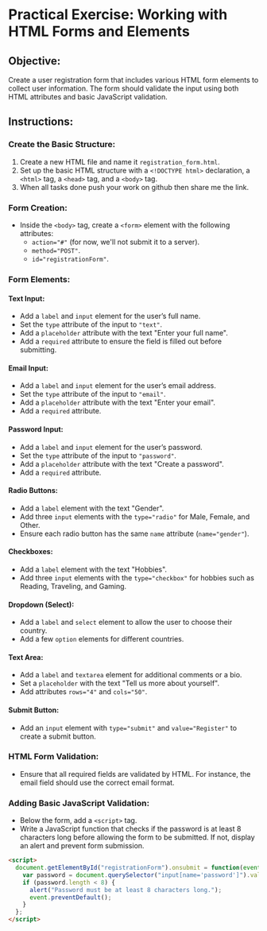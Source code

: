 # Practical Exercise: Working with HTML Forms and Elements

## Objective:
Create a user registration form that includes various HTML form elements to collect user information. The form should validate the input using both HTML attributes and basic JavaScript validation.

## Instructions:

### Create the Basic Structure:
1. Create a new HTML file and name it `registration_form.html`.
2. Set up the basic HTML structure with a `<!DOCTYPE html>` declaration, a `<html>` tag, a `<head>` tag, and a `<body>` tag.
3. When all tasks done push your work on github then share me the link.

### Form Creation:
- Inside the `<body>` tag, create a `<form>` element with the following attributes:
  - `action="#"` (for now, we'll not submit it to a server).
  - `method="POST"`.
  - `id="registrationForm"`.

### Form Elements:

#### Text Input:
- Add a `label` and `input` element for the user’s full name.
- Set the `type` attribute of the input to `"text"`.
- Add a `placeholder` attribute with the text "Enter your full name".
- Add a `required` attribute to ensure the field is filled out before submitting.

#### Email Input:
- Add a `label` and `input` element for the user’s email address.
- Set the `type` attribute of the input to `"email"`.
- Add a `placeholder` attribute with the text "Enter your email".
- Add a `required` attribute.

#### Password Input:
- Add a `label` and `input` element for the user’s password.
- Set the `type` attribute of the input to `"password"`.
- Add a `placeholder` attribute with the text "Create a password".
- Add a `required` attribute.

#### Radio Buttons:
- Add a `label` element with the text "Gender".
- Add three `input` elements with the `type="radio"` for Male, Female, and Other.
- Ensure each radio button has the same `name` attribute (`name="gender"`).

#### Checkboxes:
- Add a `label` element with the text "Hobbies".
- Add three `input` elements with the `type="checkbox"` for hobbies such as Reading, Traveling, and Gaming.

#### Dropdown (Select):
- Add a `label` and `select` element to allow the user to choose their country.
- Add a few `option` elements for different countries.

#### Text Area:
- Add a `label` and `textarea` element for additional comments or a bio.
- Set a `placeholder` with the text "Tell us more about yourself".
- Add attributes `rows="4"` and `cols="50"`.

#### Submit Button:
- Add an `input` element with `type="submit"` and `value="Register"` to create a submit button.

### HTML Form Validation:
- Ensure that all required fields are validated by HTML. For instance, the email field should use the correct email format.

### Adding Basic JavaScript Validation:
- Below the form, add a `<script>` tag.
- Write a JavaScript function that checks if the password is at least 8 characters long before allowing the form to be submitted. If not, display an alert and prevent form submission.

```html
<script>
  document.getElementById("registrationForm").onsubmit = function(event) {
    var password = document.querySelector("input[name='password']").value;
    if (password.length < 8) {
      alert("Password must be at least 8 characters long.");
      event.preventDefault();
    }
  };
</script>
